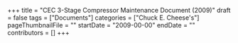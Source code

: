 +++
title = "CEC 3-Stage Compressor Maintenance Document (2009)"
draft = false
tags = ["Documents"]
categories = ["Chuck E. Cheese's"]
pageThumbnailFile = ""
startDate = "2009-00-00"
endDate = ""
contributors = []
+++
